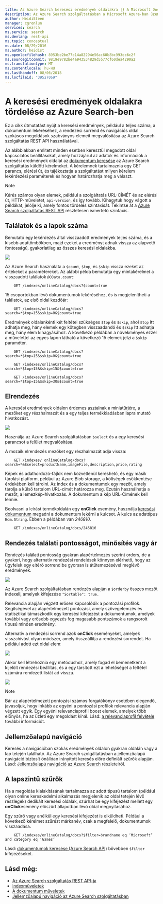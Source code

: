 ```yaml
---
title: Az Azure Search keresési eredmények oldalakra |} A Microsoft Docs
description: Az Azure Search szolgáltatásban a Microsoft Azure-ban üzemeltetett felhőalapú keresési szolgáltatás tördelés.
author: HeidiSteen
manager: cgronlun
services: search
ms.service: search
ms.devlang: rest-api
ms.topic: conceptual
ms.date: 08/29/2016
ms.author: heidist
ms.openlocfilehash: 8953be2be77c14a82294e56ac60b8bc993ec6c2f
ms.sourcegitcommit: 9819e9782be4a943534829d5b77cf60dea4290a2
ms.translationtype: MT
ms.contentlocale: hu-HU
ms.lasthandoff: 08/06/2018
ms.locfileid: "39527069"
---
```

# <a name="how-to-page-search-results-in-azure-search"></a>A keresési eredmények oldalakra tördelése az Azure Search-ben
Ez a cikk útmutatást nyújt a keresési eredmények, például a teljes száma, a dokumentum lekéréséhez, a rendezési sorrend és navigációs oldal szokásos megoldások szabványos elemeit megvalósítása az Azure Search szolgáltatás REST API használatával.

Az alábbiakban említett minden esetben keresztül megadott oldal kapcsolatos beállításokat, amely hozzájárul az adatok és információk a keresési eredmények oldalát az [dokumentum keresése](https://docs.microsoft.com/rest/api/searchservice/Search-Documents) az Azure Search szolgáltatás küldött kérelmeket. A kérelemnek tartalmaznia egy GET parancs, elérési út, és tájékoztatja a szolgáltatást milyen kérelem lekérdezési paraméterek és hogyan határozhatja meg a választ.

> [!NOTE]
> Kérés számos olyan elemek, például a szolgáltatás URL-CÍMÉT és az elérési út, HTTP-műveletet, `api-version`, és így tovább. Kihagytuk hogy vágott a példákat, jelölje ki, amely fontos tördelés szintaxisát. Tekintse át a [Azure Search szolgáltatás REST API](https://docs.microsoft.com/rest/api/searchservice) részletesen ismertető szintaxis.
> 
> 

## <a name="total-hits-and-page-counts"></a>Találatok és a lapok száma
Bemutató egy lekérdezés által visszaadott eredmények teljes száma, és a kisebb adattömbökben, majd ezeket a eredményt adnak vissza az alapvető fontosságú, gyakorlatilag az összes keresési oldalakba.

![][1]

Az Azure Search használata a `$count`, `$top`, és `$skip` vissza ezeket az értékeket a paramétereket. Az alábbi példa bemutatja egy mintakérelmet a visszaadott találatok `@OData.count`:

        GET /indexes/onlineCatalog/docs?$count=true

15 csoportokban lévő dokumentumok lekéréséhez, és is megjelenítheti a találatok, az első oldal kezdőár:

        GET /indexes/onlineCatalog/docs?search=*$top=15&$skip=0&$count=true

Eredmények oldalankénti két feltétel szükséges `$top` és `$skip`, ahol `$top` Itt adhatja meg, hány elemek egy kötegben visszaadandó és `$skip` Itt adhatja meg, hány elem kihagyásához. A következő példában a növekményes ezzel a művelettel az egyes lapon látható a következő 15 elemek jelzi a `$skip` paraméter.

        GET /indexes/onlineCatalog/docs?search=*$top=15&$skip=0&$count=true

        GET /indexes/onlineCatalog/docs?search=*$top=15&$skip=15&$count=true

        GET /indexes/onlineCatalog/docs?search=*$top=15&$skip=30&$count=true

## <a name="layout"></a>Elrendezés
A keresési eredmények oldalon érdemes asztalnak a miniatűrjére, a mezőket egy részhalmazát és a egy teljes termékkiadásban lapra mutató hivatkozást.

 ![][2]

Használja az Azure Search szolgáltatásban `$select` és a egy keresési parancsot a felület megvalósítása.

A mozaik elrendezés mezőket egy részhalmazát adja vissza:

        GET /indexes/ onlineCatalog/docs?search=*&$select=productName,imageFile,description,price,rating 

Képek és adathordozó-fájlok nem közvetlenül kereshető, és egy másik tárolási platform, például az Azure Blob storage, a költségek csökkentése érdekében kell tárolni. Az index és a dokumentumok egy mezőt, amely tárolja a külső tartalom URL-címét határozza meg. Ezután használhatja a mezőt, a lemezkép-hivatkozás. A dokumentum a kép URL-Címének kell lennie.

Beolvasni a leírást termékoldalán egy **onClick** esemény, használja [keresési dokumentum](https://docs.microsoft.com/rest/api/searchservice/Lookup-Document) megadni a dokumentum lekérni a kulcsot. A kulcs az adattípus `Edm.String`. Ebben a példában van *246810*. 

        GET /indexes/onlineCatalog/docs/246810

## <a name="sort-by-relevance-rating-or-price"></a>Rendezés találati pontosságot, minősítés vagy ár
Rendezés találati pontosság gyakran alapértelmezés szerint orders, de a gyakori, hogy alternatív rendezési rendelések könnyen elérhető, hogy az ügyfelek egy eltérő sorrend be gyorsan is átütemezésével meglévő eredmények.

 ![][3]

Az Azure Search szolgáltatásban rendezés alapján a `$orderby` összes mezőt indexeli, amelyek kifejezése `"Sortable": true.`

Relevancia alapján végzett erősen kapcsolódik a pontozási profilok. Segítségével az alapértelmezett pontozási, amely szövegelemzés és statisztikai támaszkodik egy keresési kifejezést a dokumentumok, amelyek további vagy erősebb egyezés fog magasabb pontszámok a rangsorolt típusú minden eredmény.

Alternatív a rendezési sorrend azok **onClick** eseményeket, amelyek visszahívást olyan módszer, amely összeállítja a rendezési sorrendet. Ha például adott ezt oldal elem:

 ![][4]

Akkor kell létrehoznia egy metódushoz, amely fogad el bemenetként a kijelölt rendezési beállítás, és a egy társított ezt a lehetőséget a feltétel számára rendezett listát ad vissza.

 ![][5]

> [!NOTE]
> Bár az alapértelmezett pontozási számos forgatókönyv esetében elegendő, javasoljuk, hogy inkább az egyéni a pontozási profilok relevancia alapján végzett egyik. Egy egyéni relevanciaprofil boost elemek, amelyek több előnyös, ha az üzleti egy megoldást kínál. Lásd: [a relevanciaprofil felvétele](https://docs.microsoft.com/rest/api/searchservice/Add-scoring-profiles-to-a-search-index) további információt. 
> 
> 

## <a name="faceted-navigation"></a>Jellemzőalapú navigáció
Keresés a navigációban szokás eredmények oldalon gyakran oldalán vagy a lap tetején található. Az Azure Search szolgáltatásban a jellemzőalapú navigáció biztosít önállóan irányított keresés előre definiált szűrők alapján. Lásd: [Jellemzőalapú navigáció az Azure Search](search-faceted-navigation.md) részleteiről.

## <a name="filters-at-the-page-level"></a>A lapszintű szűrők
Ha a megoldás kialakításának tartalmazza az adott típusú tartalom (például olyan online kereskedelmi alkalmazás megjelenik az oldal tetején lévő részlegek) dedikált keresési oldalak, szúrhat be egy kifejezést mellett egy **onClick**esemény előszűrt állapotban lévő oldal megnyitásához. 

Egy szűrő vagy anélkül egy keresési kifejezést is elküldheti. Például a következő kérelmet szűrést márkanév, csak a megfelelő, dokumentumok visszaadása.

        GET /indexes/onlineCatalog/docs?$filter=brandname eq ‘Microsoft’ and category eq ‘Games’

Lásd: [dokumentumok keresése (Azure Search API)](https://docs.microsoft.com/rest/api/searchservice/Search-Documents) bővebben `$filter` kifejezéseket.

## <a name="see-also"></a>Lásd még:
* [Az Azure Search szolgáltatás REST API-ja](https://docs.microsoft.com/rest/api/searchservice)
* [Indexműveletek](https://docs.microsoft.com/rest/api/searchservice/Index-operations)
* [A dokumentum műveletek](https://docs.microsoft.com/rest/api/searchservice/Document-operations)
* [Jellemzőalapú navigáció az Azure Search szolgáltatásban](search-faceted-navigation.md)

<!--Image references-->
[1]: ./media/search-pagination-page-layout/Pages-1-Viewing1ofNResults.PNG
[2]: ./media/search-pagination-page-layout/Pages-2-Tiled.PNG
[3]: ./media/search-pagination-page-layout/Pages-3-SortBy.png
[4]: ./media/search-pagination-page-layout/Pages-4-SortbyRelevance.png
[5]: ./media/search-pagination-page-layout/Pages-5-BuildSort.png 
